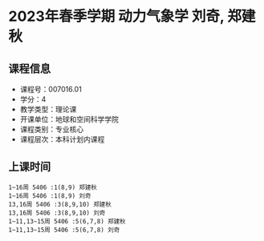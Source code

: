 # 2023年春季学期 动力气象学 刘奇, 郑建秋






## 课程信息

- 课程号：007016.01
- 学分：4
- 教学类型：理论课
- 开课单位：地球和空间科学学院
- 课程类别：专业核心
- 课程层次：本科计划内课程

## 上课时间

```
1~16周 5406 :1(8,9) 郑建秋
1~16周 5406 :1(8,9) 刘奇
13,16周 5406 :3(8,9,10) 郑建秋
13,16周 5406 :3(8,9,10) 刘奇
1~11,13~15周 5406 :5(6,7,8) 郑建秋
1~11,13~15周 5406 :5(6,7,8) 刘奇
```

